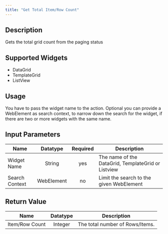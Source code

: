```yaml
---
title: "Get Total Item/Row Count"
---
```

## Description
Gets the total grid count from the paging status

## Supported Widgets
 + DataGrid
 + TemplateGrid
 + ListView

## Usage
You have to pass the widget name to the action.
Optional you can provide a WebElement as search context, to narrow down the search for the widget, if there are two or more widgets with the same name.    

## Input Parameters

Name | Datatype | Required| Description
---- |:--------:|:-------:|---------------
Widget Name | String | yes | The name of the DataGrid, TemplateGrid or Listview
Search Context | WebElement | no |Limit the search to the given WebElement

## Return Value

Name | Datatype | Description
---- | :---------: | ---------------
Item/Row Count | Integer | The total number of Rows/Items.
